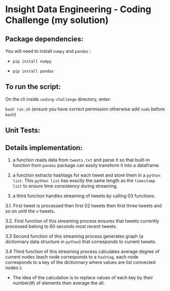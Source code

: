 Insight Data Engineering - Coding Challenge (my solution)
===========================================================

## Package dependencies:

You will need to install `numpy` and `pandas` :

* `pip install numpy`

* `pip install pandas`

## To run the script:
On the cli inside `coding-challenge` directory, enter: 

`bash run.sh` 
(ensure you have correct permission otherwise add `sudo` before `bash`)

## Unit Tests:

## Details implementation:

1. a function reads data from `tweets.txt` and parse it so that built-in function from `pandas` package can easily transform it into a dataframe.

2. a function  extracts hashtags for each tweet and store them in a `python list`. This `python list` has exactly the same length as the `timestamp list` to ensure time
consistency during streaming.

3. a third function handles streaming of tweets by calling 03 functions.

3.1. First tweet is processed then first 02 tweets then first three tweets and so on until the `n` tweets.

3.2. First function of this streaming process ensures that tweets currently processed belong to 60 seconds most recent tweets.

3.3 Second function of this streaming process generates graph (a dictionnary data structure in `python`) that corresponds to current tweets.

3.4 Third function of this streaming process calculates average degree of current nodes (each node corresponds to a `hashtag`, each node corresponds to a key of the dictionnary where values are list connected nodes ):

* The idea of the calculation is to replace values of each key by their number(#) of elements then average the all. 



